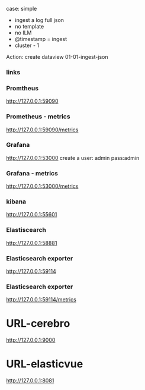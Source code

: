 case: simple
- ingest a log full json
- no template 
- no ILM
- @timestamp = ingest
- cluster - 1

Action: 
create dataview
01-01-ingest-json


### links
### Promtheus
http://127.0.0.1:59090
### Prometheus - metrics
http://127.0.0.1:59090/metrics
### Grafana 
http://127.0.0.1:53000
create a user: admin pass:admin
### Grafana - metrics
http://127.0.0.1:53000/metrics
### kibana
http://127.0.0.1:55601
### Elastiscearch 
http://127.0.0.1:58881
### Elasticsearch exporter
http://127.0.0.1:59114
### Elasticsearch exporter
http://127.0.0.1:59114/metrics
# URL-cerebro 
http://127.0.0.1:9000
# URL-elasticvue
http://127.0.0.1:8081
